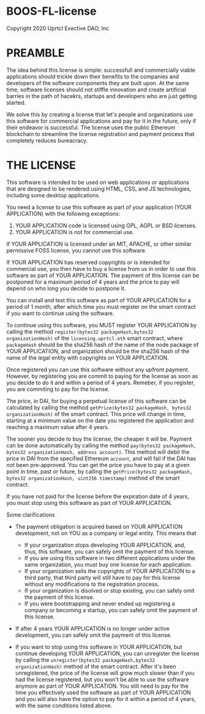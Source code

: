 # BOOS-FL-license
Copyright 2020 Uprtcl Exective DAO, Inc

# PREAMBLE

The idea behind this license is simple: successfull and commercially viable applications should trickle down their benefits to the companies and developers of the software components they are built upon. At the same time, software licenses should not stiffle innovation and create artificial barries in the path of hacekrs, startups and developers who are just getting started.

We solve this by creating a license that let's people and organizations use this software for commercial applications and pay for it in the future, only if their endeavor is successful. The license uses the public Ethereum blockchain to streamline the license registration and payment process that completely reduces bureacracy.

# THE LICENSE

This software is intended to be used on web applications or applications that are designed to be rendered using HTML, CSS, and JS technologies, including some desktop applications.

You need a license to use this software as part of your application (YOUR APPLICATION) with the following exceptions:

1. YOUR APPLICATION code is licensed using GPL, AGPL or BSD licenses.
2. YOUR APPLICATION is not for commercial use.

If YOUR APPLICATION is licensed under an MIT, APACHE, or other similar permissive FOSS license, you cannot use this software.

If YOUR APPLICATION has reserved copyrights or is intended for commercial use, you then have to buy a license from us in order to use this software as part of YOUR APPLICATION. The payment of this license can be postponed for a maximum period of 4 years and the price to pay will depend on who long you decide to postpone it.

You can install and test this software as part of YOUR APPLICATION for a period of 1 month, after which time you must register on the smart contract if you want to continue using the software.

To continue using this software, you MUST register YOUR APPLICATION by calling the method `register(bytes32 packageHash,bytes32 organizationHash)` of the `licensing.uprtcl.eth` smart contract, where `packageHash` should be the sha256 hash of the name of the node package of YOUR APPLICATION, and organization should be the sha256 hash of the name of the legal entity with copyrights on YOUR APPLICATION.

Once registered you can use this software without any upfront payment. However, by registering you are commit to paying for the license as soon as you decide to do it and within a period of 4 years. Remeber, if you register, you are commiting to pay for the license.

The price, in DAI, for buying a perpetual license of this software can be calculated by calling the method `getPrice(bytes32 packageHash, bytes32 organizationHash)` of the smart contract. This price will change in time, starting at a minimum value on the date you registered the application and reaching a maximum value after 4 years.

The sooner you decide to buy the license, the cheaper it will be. Payment can be done automatically by calling the method `pay(bytes32 packageHash, bytes32 organizationHash, address account)`. This method will debit the price in DAI from the specified Ethereum `account`, and will fail if the DAI has not been pre-approved. You can get the price you have to pay at a given point in time, past or future, by calling the `getPrice(bytes32 packageHash, bytes32 organizationHash, uint256 timestamp)` method of the smart contract.

If you have not paid for the license before the expiration date of 4 years, you must stop using this software as part of YOUR APPLICATION.

Some clarifications

- The payment obligation is acquired based on YOUR APPLICATION development, not on YOU as a company or legal entity. This means that

  - If your organization stops developing YOUR APPLICATION, and, thus, this software, you can safely omit the payment of this license.
  - If you are using this software in two different applications under the same organization, you must buy one license for each application.
  - If your organization sells the copyrights of YOUR APPLICATION to a third party, that third party will still have to pay for this license without any modifications to the registration process.
  - If your organization is disolved or stop existing, you can safely omit the payment of this license.
  - If you were bootstrapping and never ended up registering a company or becoming a startup, you can safely omit the payment of this license.

- If after 4 years YOUR APPLICATION is no longer under active development, you can safely omit the payment of this license.

- If you want to stop using this software in YOUR APPLICATION, but continue developing YOUR APPLICATION, you can unregister the license by calling the `unregister(bytes32 packageHash,bytes32 organizationHash)` method of the smart contract. After it's been unregistered, the price of the license will grow much slower than if you had the license registered, but you won't be able to use the software anymore as part of YOUR APPLICATION. You still need to pay for the time you effectively used the software as part of YOUR APPLICATION and you will also have the option to pay for it within a period of 4 years, with the same conditions listed above.

